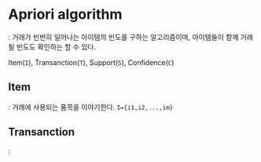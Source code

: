 # Apriori algorithm
: 거래가 빈번히 일어나는 아이템의 빈도를 구하는 알고리즘이며, 아이템들이 함께 거래될 빈도도 확인하는 할 수 있다.

Item(`I`), Transanction(`T`), Support(`S`), Confidence(`C`)

## Item
: 거래에 사용되는 품목을 이야기한다. `I={i1,i2,...,im}`

## Transanction
: 
